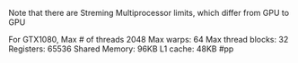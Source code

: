 Note that there are Streming Multiprocessor limits, which differ from GPU to GPU

For GTX1080,
Max # of threads 2048
Max warps: 64
Max thread blocks: 32
Registers: 65536
Shared Memory: 96KB
L1 cache: 48KB
#pp 
